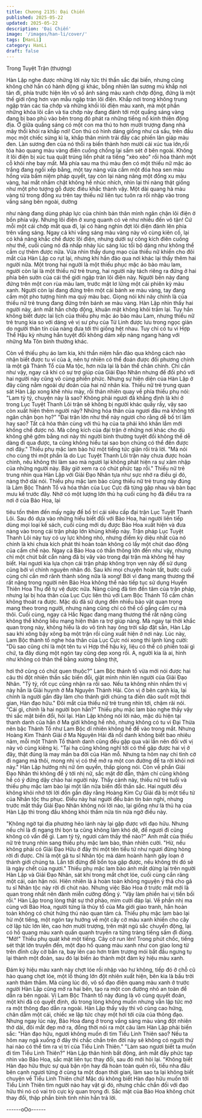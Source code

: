 ```yaml
---
title: Chương 2135: Đại Chiến
published: 2025-05-22
updated: 2025-05-22
description: 'Đại Chiến'
image: '/images/han-li/cover/'
tags: [HanLi]
category: HanLi
draft: false
---
```


Trong Tuyệt Trận (thượng)

Hàn Lập nghe được những lời này tức thì thần sắc đại biến,
nhưng cũng không chờ hắn có hành động gì khác, bỗng nhiên làn
sương mù khắp nơi tản đi, phía trước hiện lên vô số ánh sáng
màu xanh chớp động, đứng là một thế giới rộng hơn vạn mẫu
ngập tràn lôi điện.
Khắp nơi trong không trung ngập tràn các tia chớp và những khối
lôi điện màu xanh, mà một phần những khỏa lôi cần và tia chớp
này đang đánh tới một quầng sáng vàng đang bị bao phủ vào bên
trong đó phát ra những tiếng nổ kinh thiên động địa.
Ở giữa quầng sáng có một con ma thú to hơn mười trượng đang
nhả mây thổi khói ra khắp nơi!
Con thú có hình dáng giống như cá sấu, trên đầu mọc một chiếc
sừng kì lạ, khắp thân mình trải đầy các phiến lân giáp màu đen.
Làn sương đen của nó thổi ra biến thành hơn mười cái xúc tua
lớn,rồi tỏa hào quang màu vàng điên cuồng chống lại sấm sét ở
bên ngoài.
Không ít lôi điện bị xúc tua quật trúng liền phát ra tiếng "xèo xèo"
rồi hóa thành một cỗ khói nhẹ bay mất.
Mà phía sau ma thú màu đen có một thiếu nữ mặc áo trắng đang
ngồi xếp bằng, một tay nàng vừa cầm một đóa hoa sen màu hồng
vừa bấm niệm pháp quyết, tay còn lại nàng nâng một đồng xu
màu vàng, hai mắt nhắm chặt không hề nhúc nhích, nhìn lại thì
nàng thật giống như một pho tượng gỗ được điêu khắc thành vậy.
Một dài quang hà màu vàng từ trong đồng xu trên tay thiếu nữ
liên tục tuôn ra rồi nhập vào trong vầng sáng bên ngoài, dường

như nàng đang dùng pháp lực của chính bản thân mình ngăn
chặn lôi điện ở bốn phía vậy.
Nhưng lôi điện ở xung quanh có vẻ như nhiều đến vô tận!
Cứ mỗi một cái chớp mắt qua đi, lại có hàng nghìn đợt lôi điện
đánh lên phía trên vầng sáng.
Ngay cả khi vầng sáng màu vàng này vô cùng kiên cố, lại có khả
năng khắc chế được lôi điện, nhưng dưới sự công kích điên
cuồng như thế, cuối cùng nó đã nhấp nháy lúc sáng lúc tối bộ
dáng như không thể cầm cự thêm được nữa.
Vừa nhìn thấy dung mạo của thiếu nữ khiến cho đôi mắt của Hàn
Lập co rụt lại, nhưng khi hắn đảo qua nơi khác lại thấy thêm hai
người nữa.
Một trong hai người là một thiếu phục mặc áo bào màu lam,
người còn lại là một thiếu nữ trẻ trung, hai người này tách riêng ra
đứng ở hai phía bên sườn của cái thế giới ngập tràn lôi điện này.
Người bên này đang đứng trên một con rùa màu lam, trước mặt
lơ lửng một cái phiên kỳ màu xanh. Người còn lại đang đứng trên
một cái bánh xe màu vàng, tay đang cầm một pho tượng hình ma
quỷ màu bạc.
Giọng nói khi nãy chính là của thiếu nữ trẻ trung đang đứng trên
bánh xe màu vàng.
Hàn Lập nhìn thấy hai người này, ánh mắt hắn chớp động, khuân
mặt không khỏi trầm lại.
Tuy hắn không biết được lai lịch của thiếu phụ mặc áo bào màu
Lam, nhưng thiếu nữ trẻ trung kia so với dáng vẻ vị sư phụ của
Tử Linh được lưu trong ngọc giản do người thân tín của nàng
đưa tới thì giống hệt nhau.
Tuy chỉ có tu vi Hợp Thể Hậu kỳ nhưng hắn tuyệt đối không dám
xếp nàng ngang hàng với những Ma Tôn bình thường khác.

Còn về thiếu phụ áo lam kia, khi thần niệm hắn đảo qua không
cách nào nhận biết được tu vi của ả, nên tự nhiên có thể đoán
được đối phương chính là một gã Thánh Tổ của Ma tộc, hơn nữa
lại là bản thể chân chính.
Chỉ cần như vậy, ngay cả khi có sự trợ giúp của Giải Đạo Nhân
nhưng để đối phó với hai người này cũng vô cùng phiền phức.
Nhưng sự hiện diện của Hàn Lập ở đây cũng nằm ngoài dự đoán
của hai nữ nhân kia.
Thiếu nữ trẻ trung quan sát Hàn Lập xong khẽ nhíu mày, rồi thản
nhiên quay về phía thiếu phụ nói:
"Lam tỷ tỷ, chuyện này là sao? Không phải ngươi đã khẳng định
là khi ở trong Lục Tuyệt Thanh Lôi trận sẽ không bị người khác
quấy rầy, vậy sao còn xuất hiện thêm người này? Những hóa thân
của ngươi đâu mà không tới ngăn chặn bọn họ?"
"Đại trận lớn như thế này ngươi cho rằng dễ bố trí lắm hay sao?
Tất cả hóa thân cùng với thủ hạ của ta phải khó khăn lắm mới
khống chế được nó. Mà công kích của đại trận ở những nơi khác
cho dù không ghê gớm bằng nơi này thì người bình thường tuyệt
đối không thể dễ dàng đi qua được, ta cũng không hiểu tại sao
bọn chúng có thể đến được nơi đây." Thiếu phụ mặc lam bào hừ
một tiếng tức giận rồi trả lời.
"Mà nói cho cùng thì một phần là do Lục Tuyệt Thanh Lôi trận này
chưa được hoàn chinh, nếu không thì làm sao mà ngươi lại không
phát hiện ra sự xâm nhập của những người này. Bây giờ xem ra
có chút phức tạp rồi." Thiếu nữ trẻ trung nhìn qua Hàn Lập với
Giải Đạo Nhân tựa như sực nhớ ra điều gì đó, nàng thở dài nói.
Thiếu phụ mặc lam bào cùng thiếu nữ trẻ trung này đúng là Làm
Bộc Thánh Tổ và hóa thân của Lục Cực đã từng gặp nhau và bàn
bạc mưu kế trước đây.
Nhờ có một lượng lớn thủ hạ cuối cùng họ đã điều tra ra nơi ở
của Bảo Hoa, lại

tiêu tốn thêm đến mấy ngày để bố trí cái siêu cấp đại trận Lục
Tuyệt Thanh Lôi. Sau đó dựa vào những hiểu biết đối với Bảo
Hoa, hai người liên tiếp dùng mọi loại kế sách, cuối cùng mới dụ
được Bảo Hoa xuất hiện và đưa nàng vào trong cái trận pháp lớn
khủng khiếp này.
Trận pháp Lục Tuyệt Thanh Lôi này tuy có uy lực không nhỏ,
nhưng điểm kỳ diệu nhất của nó chính là khi chưa kích phát thì
hoàn toàn không có lấy một chút dao động của cấm chế nào.
Ngay cả Bảo Hoa có thần thông lớn đến như vậy, nhưng chỉ một
chút bất cẩn nàng đã bị vây vào trong đại trận mà không hề hay
biết.
Hai ngươi kia lựa chọn cái trận pháp không trọn vẹn này để sử
dụng cũng bởi vì chính nguyên nhân đó.
Sau khi mọi chuyện hoàn tất, bước cuối cùng chỉ cần mở rãnh
thành sông nữa là xong!
Bởi vì đang mang thương thế rất nặng trong người nên Bảo Hoa
không thể nào tiếp tục sử dụng Huyền Thiên Hoa Thụ để tự vệ
được nữa. Nàng cũng đã tìm đến tâm của trận pháp, nhưng lại bị
hóa thân của Lục Cực liên thủ với Lam Bộc Thánh Tổ cầm chân
không thoát ra được. Mặc dù đã sử dụng đến nhiều bảo vật quan
trọng mang theo trong người, nhưng nàng cũng chỉ có thể cố
gắng cầm cự mà thôi.
Cuối cùng, ngay cả Hắc Ngạc đang mang thương thế rất nặng
cũng không thể không liều mạng hiện thân ra trợ giúp nàng.
Mà ngay tại thời khắc quan trọng này, không hiểu là do vô tình
hay ông trời sắp đặt sẵn, Hàn Lập sau khi xông bậy xông bạ một
trận rồi cũng xuất hiện ở nơi này.
Lúc này, Lam Bộc thánh tổ nghe hóa thân của Lục Cực nói xong
thì lạnh lùng cười:
"Dù sao cũng chỉ là một tên tu vi Hợp thể hậu kỳ, liệu có thể có
phiền toái gì chứ, ta đây dùng một ngón tay cũng dẹp xong rồi. A,
người kia là ai, hình như không có thân thể bằng xương bằng thịt,

hơi thở cũng có chút quen thuộc?"
Lam Bộc thánh tổ vừa mới nói được hai câu thì đột nhiên thần
sắc biến đổi, giật mình nhìn lên người của Giải Đạo Nhân.
"Tỷ tỷ, rốt cục cũng nhận ra rồi sao. Nếu ta không nhìn nhầm thì vị
này hẳn là Giải huynh ở Ma Nguyên Thánh Hải. Còn vị ở bên
cạnh kia, lại chính là người gần đây làm cho thánh giới chúng ta
điên đảo suốt một thời gian, Hàn đạo hữu." Đôi mắt của thiếu nữ
trẻ trung nhìn tới, chậm rãi nói.
"Cái gì, chính là hai người bọn hắn?" Thiếu phụ mặc lam bào
nghe thấy vậy thì sắc mặt biến đổi, hỏi lại.
Hàn Lập không nói lời nào, mặc dù hiện tại thanh danh của hắn ở
Ma giới không hề nhỏ, nhưng không có tu vi Đại Thừa nên bậc
Thánh Tổ như Lam Bộc dĩ nhiên không hề để vào trong mắt.
Nhưng Hoàng Kim Thánh Giải ở Ma Nguyên Hải đã nổi danh
không biết bao nhiêu năm, mỗi một Thánh Tổ thành danh cũng
đều gặp qua vài lần nên đối với vị này vô cùng kiêng kị.
"Tại hạ cũng không nghĩ tới có thể gặp được hai vị ở đây, thật
đúng là may mắn ba đời của Hàn mỗ. Nhưng ta hôm nay chỉ tình
cờ đi ngang mà thôi, mong nhị vị có thể mở ra một con đường để
ta rời khỏi nơi này." Hàn Lập hướng nhị nữ ôm quyền, thấp giọng
nói.
Còn về phần Giải Đạo Nhân thì không để ý tới nhị nữ, sắc mặt đờ
đẫn, thậm chí cũng không hề có ý đứng dậy chào hai người này.
Thấy cảnh này, thiếu nữ trẻ tuổi và thiếu phụ mặc lam bào lại một
lần nữa biến đổi thần sắc. Hai người đều không khỏi nhớ tới lời
đồn gần đây rằng Hoàng Kim
Cự Giải đã bị một tiểu tử của Nhân tộc thu phục.
Điều này hai người đều bán tín bán nghi, nhưng trước mắt thấy
Giải Đạo Nhân không nói lời nào, lại giống như là thủ hạ của Hàn
Lập thì trong đầu không khỏi thầm nửa tín nửa ngờ điều này.

"Không ngờ tại địa phương hẻo lánh này lại gặp được với đạo
hữu. Nhưng nếu chỉ là đi ngang thì bọn ta cũng không làm khó dê,
để ngươi đi cũng không có vấn đề gì. Lam tỷ tỷ, ngươi cảm thấy
thế nào?" Anh mắt của thiếu nữ trẻ trung nhìn sang thiếu phụ mặc
lam bào, thản nhiên cười.
"Hừ, nếu không phải có Giải Đạo Hữu ở đây thì một tên tiểu tử
như ngươi đừng hòng rời đi được. Chỉ là một gã tu sĩ Nhân tộc mà
dám hoành hành gây loạn ở thánh giới chúng ta. Lần tới đừng để
bổn tọa gặp được, nếu không thì đó sẽ là ngày chết của ngươi."
Thiếu phụ mặc lam bào ánh mắt dừng lại trên người Hàn Lập và
Giải Đạo Nhân, sát khí trong mắt chợt lóe, cuối cùng cắn răng
một cái, oán hận nói.
Hiên nhiên là ả hoàn toàn không nguyện ý thả cho gã tu sĩ Nhân
tộc này rời đi chút nào. Nhưng việc Bảo Hoa ở trước mắt mới là
quan trong nhất nên đành miễn cưỡng đồng ý.
"Vậy làm phiền hai vị tiền bối rồi." Hàn Lập trong lòng thật sự thở
phào, mỉm cười đáp lại.
Về phần nhị ma cùng với Bảo Hoa, người từng là thủy tổ của Ma
giới giao tranh, hắn hoàn toàn không có chút hứng thú nào quan
tâm cả.
Thiếu phụ mặc lam bào lại hừ một tiếng, một ngón tay hướng về
một cây cờ màu xanh khiến cho cây cờ lập tức lớn lên, cao hơn
mười trượng, trên mặt ngũ sắc chuyển động, lại có hồ quang màu
xanh quấn quanh truyền ra từng tràng tiếng sấm đì đùng.
"Mở!"
Thiếu phụ quát khẽ một tiếng.
Cây cờ run lên!
Trong phút chốc, tiếng sét thật lớn truyền đến, một đạo hồ quang
màu xanh như con giao long từ trên đỉnh cây cờ bắn ra, bay lên
cao hơn trăm trượng mói bắt đầu ngưng tụ lại thành một đoàn,
sau đó lại biến ảo thành một đám ký hiệu màu xanh.

Đám ký hiệu màu xanh này chợt lóe rồi nhập vào hư không, tiếp
đó ở chỗ cũ hào quang chợt lóe, một lỗ thủng lớn đột nhiên xuất
hiện, bên kia là bầu trời xanh thăm thẳm.
Mà cùng lúc đó, vô số đạo điện quang màu xanh ở trước người
Hàn Lập cũng mở ra hai bên, tạo ra một con đường nhỏ an toàn
để dẫn ra bên ngoài.
Vị Lam Bộc Thánh tổ này đúng là vô cùng quyết đoán, một khi đã
có quyết định, dù trong lòng không muốn nhưng vẫn lập tức mở
ra một thông đạo dẫn ra ngoài.
Hàn Lập thấy vậy thì vô cùng cao hứng, chân dẫm một cái, chiếc
xe lập tức chạy một hơi tới cửa của thông đạo.
Nhưng ngay lúc này, Bảo Hoa đang ở trong vầng sáng màu vàng
đột nhiên thở dài, đôi mắt đẹp mở ra, đồng thời nói ra một câu
làm Hàn Lập phải biến sắc:
"Hàn đạo hữu, ngươi không muốn đi tìm Tiểu Linh Thiên sao?
Nếu ta hôm nay ngã xuống ở đây thì chắc chắn trên đời này sẽ
không có người thứ hai nào có thể tìm ra vị trí của Tiểu Linh
Thiên."
"Làm sao ngươi biết ta muốn đi tìm Tiểu Linh Thiên?" Hàn Lập
thân hình bất động, ánh mắt đầy phức tạp nhìn vào Bảo Hoa, sắc
mặt liên tục thay đổi, sau đó mới hỏi lại.
"Không biết Hàn đạo hữu thực sự quá bận rộn hay đã hoàn toàn
quên rồi, tiểu nha đầu bên cạnh ngươi từng ở cùng ta một đoạn
thời gian, làm sao ta lại không biết chuyện về Tiểu Linh Thiên
chứ!
Mặc dù không biết Hàn đạo hữu muốn tới Tiểu Linh Thiên tìm
người nào hay vật gì đó, nhưng chắc chắn đối với đạo hữu thì nó
có vai trò cực kỳ quan trọng đi. Sắc mặt của Bảo Hoa không chút
thay đổi, thập phần bình tình nhìn hắn trả lời.

------oOo------
